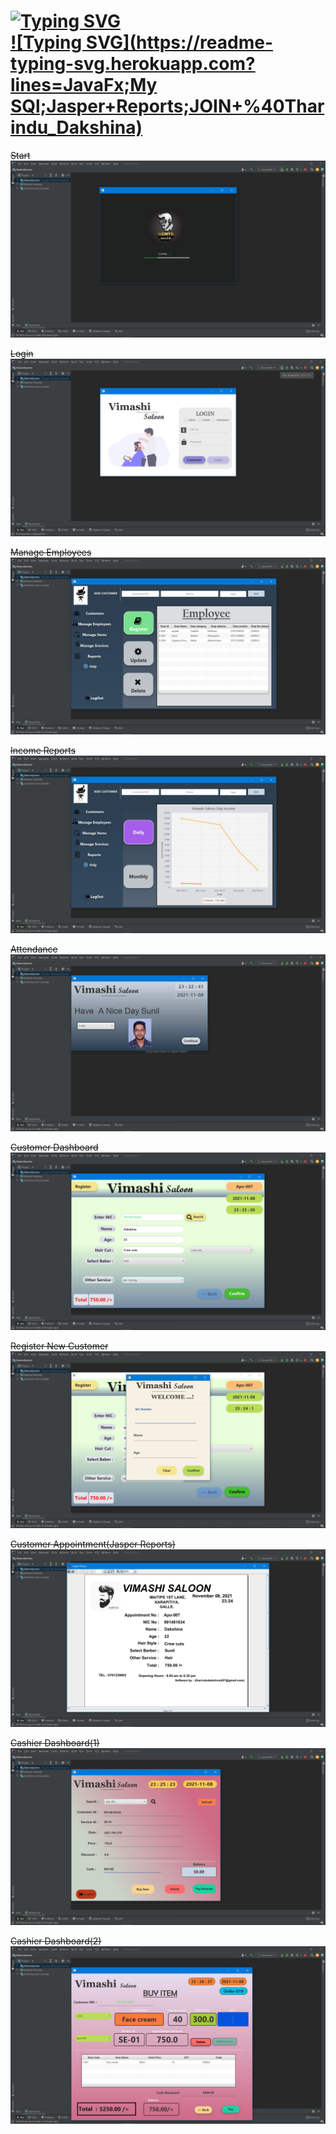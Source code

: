 

# [![Typing SVG](https://readme-typing-svg.herokuapp.com?color=%99fbc531&size=36&lines=Vimashi+Saloon+)](https://git.io/typing-svg)  <br> [![Typing SVG](https://readme-typing-svg.herokuapp.com?lines=JavaFx;My SQl;Jasper+Reports;JOIN+%40Tharindu_Dakshina)](https://git.io/typing-svg)

~~Start~~
![This is a Start](src/asrte/readMe/Start.png)

~~Login~~
![This is a Start](src/asrte/readMe/2.png)

~~Manage Employees~~
![This is a Start](src/asrte/readMe/3.png)

~~Income Reports~~
![This is a Start](src/asrte/readMe/4.png)

~~Attendance~~
![This is a Start](src/asrte/readMe/5.png)

~~Customer Dashboard~~
![This is a Start](src/asrte/readMe/6.png)

~~Register New Customer~~
![This is a Start](src/asrte/readMe/7.png)

~~Customer Appointment(Jasper Reports)~~
![This is a Start](src/asrte/readMe/8.png)

~~Cashier Dashboard(1)~~
![This is a Start](src/asrte/readMe/9.png)

~~Cashier Dashboard(2)~~
![This is a Start](src/asrte/readMe/10.png)

